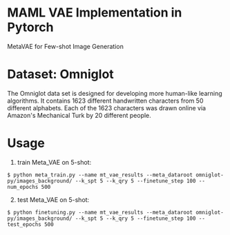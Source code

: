 # MAML VAE Implementation in Pytorch
MetaVAE for Few-shot Image Generation

# Dataset: Omniglot
The Omniglot data set is designed for developing more human-like learning algorithms. It contains 1623 different handwritten characters from 50 different alphabets. Each of the 1623 characters was drawn online via Amazon's Mechanical Turk by 20 different people.

# Usage

1. train Meta_VAE on 5-shot:
```
$ python meta_train.py --name mt_vae_results --meta_dataroot omniglot-py/images_background/ --k_spt 5 --k_qry 5 --finetune_step 100 --num_epochs 500
```
2. test Meta_VAE on 5-shot:
```
$ python finetuning.py --name mt_vae_results --meta_dataroot omniglot-py/images_background/ --k_spt 5 --k_qry 5 --finetune_step 100 --test_epochs 500
```


